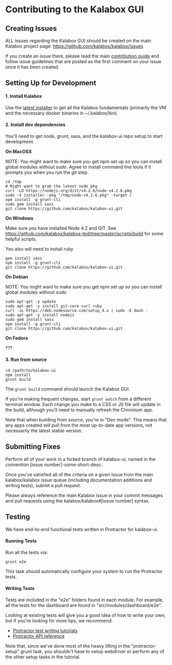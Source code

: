 Contributing to the Kalabox GUI
=======================

Creating Issues
---------------

ALL issues regarding the Kalabox GUI should be created on the main Kalabox
project page: https://github.com/kalabox/kalabox/issues

If you create an issue there, please read the main 
[contribution guide](https://github.com/kalabox/kalabox/blob/HEAD/CONTRIBUTING.md) 
and follow issue guidelines that are posted as the first comment on your 
issue once it has been created.

Setting Up for Development
--------------------------

#### 1. Install Kalabox

Use the [latest installer](http://www.kalabox.io) to get all the Kalabox 
fundamentals (primarily the VM and the necessary docker binaries in 
~/.kalabox/bin).

#### 2. Install dev dependencies

You'll need to get node, grunt, sass, and the kalabox-ui repo setup to start
development.

**On MacOSX**

NOTE: You might want to make sure you get npm set up so you can install global modules without sudo. Agree to install command line tools if it prompts you when you run the git step.

```
cd /tmp
# Might want to grab the latest node pkg
curl -LO https://nodejs.org/dist/v4.2.6/node-v4.2.6.pkg
sudo -S installer -pkg "/tmp/node-v4.2.6.pkg" -target /
npm install -g grunt-cli
sudo gem install sass
git clone https://github.com/kalabox/kalabox-ui.git
```

**On Windows**


Make sure you have installed Node 4.2 and GIT. See https://github.com/kalabox/kalabox-ted/tree/master/scripts/build for some helpful scripts.

You also will need to install ruby

```
gem install sass
npm install -g grunt-cli
git clone https://github.com/kalabox/kalabox-ui.git
```

**On Debian**

NOTE: You might want to make sure you get npm set up so you can install global modules without sudo

```
sudo apt-get -y update
sudo apt-get -y install git-core curl ruby
curl -sL https://deb.nodesource.com/setup_4.x | sudo -E bash -
sudo apt-get -y install nodejs
sudo gem install sass
npm install -g grunt-cli
git clone https://github.com/kalabox/kalabox-ui.git
```

**On Fedora**

???

#### 3. Run from source

```
cd /path/to/kalabox-ui
npm install
grunt build
```

The `grunt build` command should launch the Kalabox GUI.

If you're making frequent changes, start `grunt watch` from a different
terminal window. Each change you make to a CSS or JS file will update in the
build, although you'll need to manually refresh the Chromium app.

Note that when building from source, you're in "Dev mode". This means that
any apps created will pull from the most up-to-date app versions, not
necessarily the latest stable version.

Submitting Fixes
----------------

Perform all of your work in a forked branch of kalabox-ui, named in the
convention [issue number]-some-short-desc.

Once you've satisfied all of the criteria on a given issue from the main
kalabox/kalabox issue queue (including documentation additions and writing 
tests), submit a pull request.

Please always reference the main Kalabox issue in your commit messages and pull 
requests using the kalabox/kalabox#[issue number] syntax.

Testing
-------

We have end-to-end functional tests written in Protractor for kalabox-ui.

#### Running Tests

Run all the tests via:

`grunt e2e`

This task should automatically configure your system to run the Protractor 
tests.

#### Writing Tests

Tests are included in the "e2e" folders found in each module. For example,
all the tests for the dashboard are found in "src/modules/dashboard/e2e".

Looking at existing tests will give you a good idea of how to write your own,
but if you're looking for more tips, we recommend:

- [Protractor test writing tutorials](http://angular.github.io/protractor/#/tutorial)
- [Protractor API reference](http://angular.github.io/protractor/#/api)

Note that, since we've done most of the heavy lifting in the "protractor-setup"
grunt task, you shouldn't have to setup webdriver or perform any of the other
setup tasks in the tutorial.
